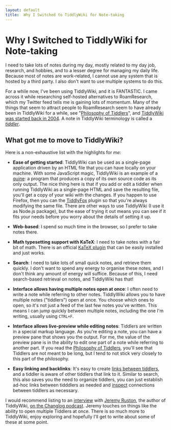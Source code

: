 ```yaml
---
layout: default
title:  Why I Switched to TiddlyWiki for Note-taking
---
```


# Why I Switched to TiddlyWiki for Note-taking
I need to take lots of notes during my day, mostly related to my day job, research, and hobbies, and to a lesser degree for managing my daily life. Because most of  notes are work-related, I cannot use any system that is hosted by a third party. I also don't want to use multiple systems to do this. 

For a while now, I've been using TiddlyWiki, and it is FANTASTIC. I came across it while researching self-hosted alternatives to RoamResearch, which my Twitter feed tells me is gaining lots of momentum. Many of the things that seem to attract people to RoamResearch seem to have already been in TiddlyWiki for a while, see "[Philosophy of Tiddlers](https://tiddlywiki.com/#Philosophy%20of%20Tiddlers)", and [TiddlyWiki was started back in 2004](https://en.wikipedia.org/wiki/TiddlyWiki). A note in TiddlyWiki terminology is called a *[tiddler](https://tiddlywiki.com/#Tiddlers)*.

## What got me to move to TiddlyWiki?

Here is a non-exhaustive list with the highlights for *me*:

* **Ease of getting started**: TiddlyWiki can be used as a single-page application driven by an HTML file that you can have locally on your machine. With some JavaScript magic, TiddlyWiki is an example of a [quine](https://tiddlywiki.com/#Quine): a program that produces a copy of its own source code as its only output. The nice thing here is that if you add or edit a tiddler when running TiddlyWiki as a single-page HTML and save the resulting file, you'll get a copy of your wiki with the changes. If you happen to use Firefox, then you can the [TiddlyFox](https://tiddlywiki.com/static/Saving%2520with%2520TiddlyFox.html) plugin so that you're always modifying the same file. There are other ways to use TiddlyWiki (I use it as  Node.js package), but the ease of trying it out means you can see if it fits your needs before you worry about the details of setting it up.

* **Web-based**: I spend so much time in the browser, so I prefer to take notes there. 

* **Math typesetting support with KaTeX**: I need to take notes with a fair bit of math. There is an official [KaTeX plugin](https://tiddlywiki.com/static/KaTeX%2520Plugin.html) that can be easily installed and just works. 

* **Search**: I need to take lots of small quick notes, and retrieve them quickly. I don't want to spend any energy to organise these notes, and I don't think any amount of energy will suffice. Because of this, I need search-based retrieval on notes, and TiddlyWiki has that!

* **Interface allows having multiple notes open at once**: I often need to write a note while referring to other notes. TiddlyWiki allows you to have multiple notes ("tiddlers") open at once. You choose which ones to open, so it's not just a feed of the last few notes you've written.  This means I can jump quickly between multiple notes, including the one I'm writing, usually using `CTRL+F`. 

* **Interface allows live-preview while editing notes**: Tiddlers are written in a special markup language. As you're editing a note, you can have a preview pane that shows you the output. For me, the value of the preview pane is in the ability to edit one part of a note while referring to another part. If you read the [Philosophy of Tiddlers](https://tiddlywiki.com/#Philosophy%20of%20Tiddlers), you'll see that Tiddlers are not meant to be long, but I tend to not stick very closely to this part of the philosophy.

* **Easy linking and backlinks**: It's easy to create [links between tiddlers](https://tiddlywiki.com/#TiddlerLinks), and a tiddler is aware of other tiddlers that link to it. Similar to search, this also saves you the need to organize tiddlers, you can just establish ad-hoc links between tidddlers as needed and [inspect](https://tiddlywiki.com/#InfoPanel) connections between tiddlers as necessary.


I would recommend listing to an [interview](https://changelog.com/podcast/196) with [Jeremy Ruston](https://jermolene.com/), the author of TiddlyWiki, [on the Changlog podcast](https://changelog.com/podcast/196). Jeremy touches on things like the ability to open multiple Tiddlers at once. There is so much more to TiddlyWiki, enjoy exploring and hopefully I'll get to write about some of these at some point.
